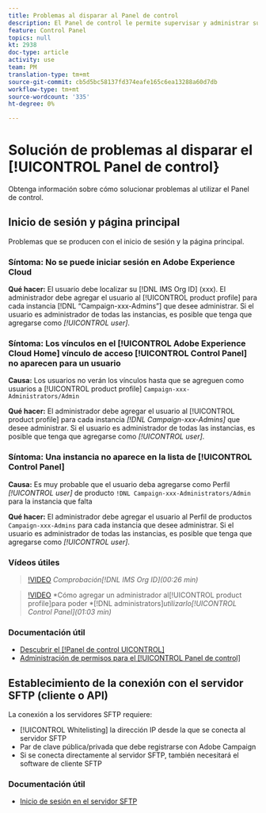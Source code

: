 ```yaml
---
title: Problemas al disparar al Panel de control
description: El Panel de control le permite supervisar y administrar su almacenamiento SFTP por instancia y direcciones IP de lista blanca.
feature: Control Panel
topics: null
kt: 2938
doc-type: article
activity: use
team: PM
translation-type: tm+mt
source-git-commit: cb5d5bc58137fd374eafe165c6ea13288a60d7db
workflow-type: tm+mt
source-wordcount: '335'
ht-degree: 0%

---
```



# Solución de problemas al disparar el [!UICONTROL Panel de control}

Obtenga información sobre cómo solucionar problemas al utilizar el Panel de control.

## Inicio de sesión y página principal

Problemas que se producen con el inicio de sesión y la página principal.

### Síntoma: No se puede iniciar sesión en Adobe Experience Cloud

**Qué hacer:**
El usuario debe localizar su [!DNL IMS Org ID] (xxx). El administrador debe agregar el usuario al [!UICONTROL product profile] para cada instancia [!DNL “Campaign-xxx-Admins”] que desee administrar. Si el usuario es administrador de todas las instancias, es posible que tenga que agregarse como *[!UICONTROL user]*.

### Síntoma: Los vínculos en el [!UICONTROL Adobe Experience Cloud Home] vínculo de acceso [!UICONTROL Control Panel] no aparecen para un usuario

**Causa:**
Los usuarios no verán los vínculos hasta que se agreguen como usuarios a [!UICONTROL product profile] `Campaign-xxx-Administrators/Admin`

**Qué hacer:**
El administrador debe agregar el usuario al [!UICONTROL product profile] para cada instancia *[!DNL Campaign-xxx-Admins]* que desee administrar. Si el usuario es administrador de todas las instancias, es posible que tenga que agregarse como *[!UICONTROL user]*.

### Síntoma: Una instancia no aparece en la lista de [!UICONTROL Control Panel]

**Causa:**
Es muy probable que el usuario deba agregarse como Perfil *[!UICONTROL user]* de producto `!DNL Campaign-xxx-Administrators/Admin` para la instancia que falta

**Qué hacer:**
El administrador debe agregar el usuario al Perfil de productos `Campaign-xxx-Admins` para cada instancia que desee administrar. Si el usuario es administrador de todas las instancias, es posible que tenga que agregarse como *[!UICONTROL user]*.

### Vídeos útiles

>[!VIDEO](https://video.tv.adobe.com/v/27183?quality=12)
*Comprobación[!DNL IMS Org ID](00:26 min)*

>[!VIDEO](https://video.tv.adobe.com/v/27147?quality=12)
*Cómo agregar un administrador al[!UICONTROL product profile]para poder *[!DNL administrators]*utilizarlo[!UICONTROL Control Panel](01:03 min)*

### Documentación útil

* [Descubrir el [!Panel de control UICONTROL]](https://helpx.adobe.com/campaign/kb/control-panel-overview.html)
* [Administración de permisos para el [!UICONTROL Panel de control]](https://helpx.adobe.com/campaign/kb/control-panel-access.html)

## Establecimiento de la conexión con el servidor SFTP (cliente o API)

La conexión a los servidores SFTP requiere:

* [!UICONTROL Whitelisting] la dirección IP desde la que se conecta al servidor SFTP
* Par de clave pública/privada que debe registrarse con Adobe Campaign
* Si se conecta directamente al servidor SFTP, también necesitará el software de cliente SFTP

### Documentación útil

* [Inicio de sesión en el servidor SFTP](https://helpx.adobe.com/campaign/kb/control-panel-sftp.html#LoggingintoyourSFTPserver)

